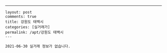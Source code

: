 ---
    layout: post
    comments: true
    title: 강원도 태백시
    categories: [실거래가]
    permalink: /apt/강원도 태백시
    ---

    2021-06-30 실거래 정보가 없습니다.

    